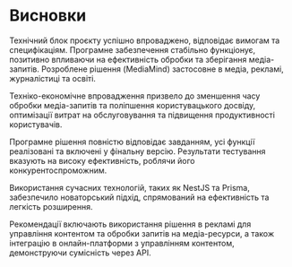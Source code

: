 # Висновки

Технічний блок проєкту успішно впроваджено, відповідає вимогам та специфікаціям. Програмне забезпечення стабільно функціонує, позитивно впливаючи на ефективність обробки та зберігання медіа-запитів. Розроблене рішення (MediaMind) застосовне в медіа, рекламі, журналістиці та освіті.

Техніко-економічне впровадження призвело до зменшення часу обробки медіа-запитів та поліпшення користувацького досвіду, оптимізації витрат на обслуговування та підвищення продуктивності користувачів.

Програмне рішення повністю відповідає завданням, усі функції реалізовані та включені у фінальну версію. Результати тестування вказують на високу ефективність, роблячи його конкурентоспроможним.

Використання сучасних технологій, таких як NestJS та Prisma, забезпечило новаторський підхід, спрямований на ефективність та легкість розширення.

Рекомендації включають використання рішення в рекламі для управління контентом та обробки запитів на медіа-ресурси, а також інтеграцію в онлайн-платформи з управлінням контентом, демонструючи сумісність через API.

